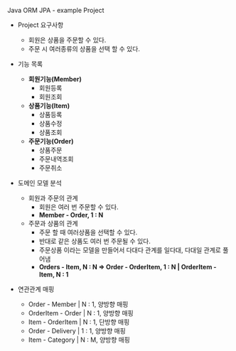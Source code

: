Java ORM JPA - example Project
- Project 요구사항
  - 회원은 상품을 주문할 수 있다.
  - 주문 시 여러종류의 상품을 선택 할 수 있다.

- 기능 목록
  - **회원기능(Member)**
    - 회원등록
    - 회원조회
  - **상품기능(Item)**
    - 상품등록
    - 상품수정
    - 상품조회
  - **주문기능(Order)**
    - 상품주문
    - 주문내역조회
    - 주문취소

- 도메인 모델 분석
  - 회원과 주문의 관계
    - 회원은 여러 번 주문할 수 있다.
    - **Member - Order, 1 : N**
  - 주문과 상품의 관계
    - 주문 할 때 여러상품을 선택할 수 있다.
    - 반대로 같은 상품도 여러 번 주문될 수 있다.
    - 주문상품 이라는 모델을 만들어서 다대다 관계를 일다대, 다대일 관계로 풀어냄
    - **Orders - Item, N : N  ⇒  Order - OrderItem, 1 : N  |  OrderItem - Item, N : 1**

- 연관관계 매핑
  - Order - Member    |  N : 1, 양방향 매핑
  - OrderItem - Order |  N : 1, 양방향 매핑
  - Item - OrderItem  |  N : 1, 단방향 매핑
  - Order - Delivery  |  1 : 1, 양방향 매핑
  - Item - Category   |  N : M, 양방향 매핑